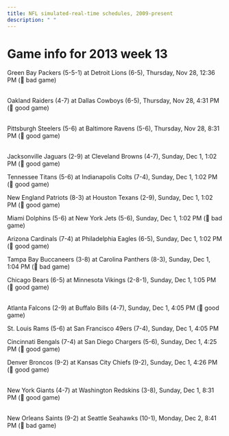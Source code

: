 ```yaml
---
title: NFL simulated-real-time schedules, 2009-present
description: " "
---
```


# Game info for 2013 week 13

Green Bay Packers (5-5-1) at Detroit Lions (6-5), Thursday, Nov 28, 12:36 PM (:red_circle: bad game)

<br/>Oakland Raiders (4-7) at Dallas Cowboys (6-5), Thursday, Nov 28, 4:31 PM (:football: good game)

<br/>Pittsburgh Steelers (5-6) at Baltimore Ravens (5-6), Thursday, Nov 28, 8:31 PM (:football: good game)

<br/>Jacksonville Jaguars (2-9) at Cleveland Browns (4-7), Sunday, Dec 1, 1:02 PM (:football: good game)

Tennessee Titans (5-6) at Indianapolis Colts (7-4), Sunday, Dec 1, 1:02 PM (:football: good game)

New England Patriots (8-3) at Houston Texans (2-9), Sunday, Dec 1, 1:02 PM (:football: good game)

Miami Dolphins (5-6) at New York Jets (5-6), Sunday, Dec 1, 1:02 PM (:red_circle: bad game)

Arizona Cardinals (7-4) at Philadelphia Eagles (6-5), Sunday, Dec 1, 1:02 PM (:football: good game)

Tampa Bay Buccaneers (3-8) at Carolina Panthers (8-3), Sunday, Dec 1, 1:04 PM (:red_circle: bad game)

Chicago Bears (6-5) at Minnesota Vikings (2-8-1), Sunday, Dec 1, 1:05 PM (:football: good game)

<br/>Atlanta Falcons (2-9) at Buffalo Bills (4-7), Sunday, Dec 1, 4:05 PM (:football: good game)

St. Louis Rams (5-6) at San Francisco 49ers (7-4), Sunday, Dec 1, 4:05 PM

Cincinnati Bengals (7-4) at San Diego Chargers (5-6), Sunday, Dec 1, 4:25 PM (:football: good game)

Denver Broncos (9-2) at Kansas City Chiefs (9-2), Sunday, Dec 1, 4:26 PM (:football: good game)

<br/>New York Giants (4-7) at Washington Redskins (3-8), Sunday, Dec 1, 8:31 PM (:football: good game)

<br/>New Orleans Saints (9-2) at Seattle Seahawks (10-1), Monday, Dec 2, 8:41 PM (:red_circle: bad game)

